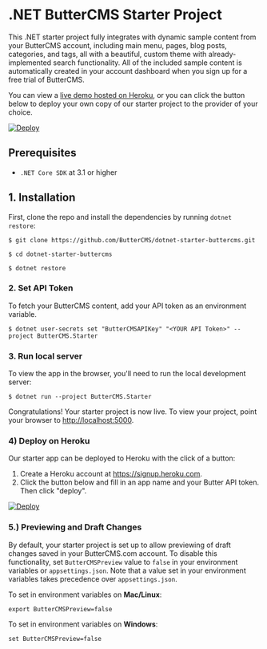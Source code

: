 # .NET ButterCMS Starter Project

This .NET starter project fully integrates with dynamic sample content from your ButterCMS account, including main menu, pages, blog posts, categories, and tags, all with a beautiful, custom theme with already-implemented search functionality. All of the included sample content is automatically created in your account dashboard when you sign up for a free trial of ButterCMS.

You can view a [live demo hosted on Heroku](https://dotnet-starter-buttercms-tmp.herokuapp.com), or you can click the button below to deploy your own copy of our starter project to the provider of your choice.

[![Deploy](https://www.herokucdn.com/deploy/button.svg)](https://heroku.com/deploy?template=https://github.com/ButterCMS/dotnet-starter-buttercms)

## Prerequisites

- `.NET Core SDK` at 3.1 or higher

## 1. Installation

First, clone the repo and install the dependencies by running `dotnet restore`:

```console
$ git clone https://github.com/ButterCMS/dotnet-starter-buttercms.git

$ cd dotnet-starter-buttercms

$ dotnet restore
```

### 2. Set API Token

To fetch your ButterCMS content, add your API token as an environment variable.

```console
$ dotnet user-secrets set "ButterCMSAPIKey" "<YOUR API Token>" --project ButterCMS.Starter
```

### 3. Run local server

To view the app in the browser, you'll need to run the local development server:

```console
$ dotnet run --project ButterCMS.Starter
```

Congratulations! Your starter project is now live. To view your project, point your browser to [http://localhost:5000](http://localhost:5000).

### 4) Deploy on Heroku

Our starter app can be deployed to Heroku with the click of a button:

1. Create a Heroku account at https://signup.heroku.com.
2. Click the button below and fill in an app name and your Butter API token. Then click "deploy".

[![Deploy](https://www.herokucdn.com/deploy/button.svg)](https://heroku.com/deploy?template=https://github.com/ButterCMS/dotnet-starter-buttercms)

### 5.) Previewing and Draft Changes

By default, your starter project is set up to allow previewing of draft changes saved in your ButterCMS.com account. To disable this functionality, set `ButterCMSPreview` value to `false` in your environment variables or `appsettings.json`. Note that a value set in your environment variables takes precedence over `appsettings.json`.

To set in environment variables on **Mac/Linux**:

```console
export ButterCMSPreview=false
```

To set in environment variables on **Windows**:

```console
set ButterCMSPreview=false
```
